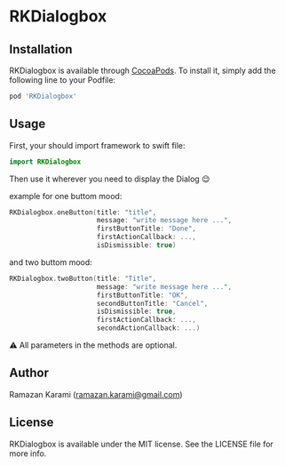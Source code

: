 # RKDialogbox

## Installation

RKDialogbox is available through [CocoaPods](https://cocoapods.org). To install
it, simply add the following line to your Podfile:

```ruby
pod 'RKDialogbox'
```

## Usage

First, your should import framework to swift file:

```swift
import RKDialogbox
```
Then use it wherever you need to display the Dialog 😌

example for one buttom mood:
```swift
RKDialogbox.oneButton(title: "title",
                      message: "write message here ...",
                      firstButtonTitle: "Done",
                      firstActionCallback: ...,
                      isDismissible: true)
```
and two buttom mood:

```swift
RKDialogbox.twoButton(title: "Title",
                      message: "write message here ...",
                      firstButtonTitle: "OK",
                      secondButtonTitle: "Cancel",
                      isDismissible: true,
                      firstActionCallback: ...,
                      secondActionCallback: ...)
```

⚠️ All parameters in the methods are optional.


## Author

Ramazan Karami (ramazan.karami@gmail.com)

## License

RKDialogbox is available under the MIT license. See the LICENSE file for more info.
